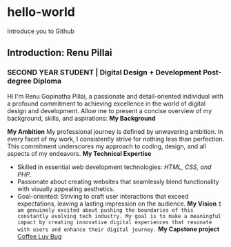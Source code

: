 # hello-world
Introduce you to Github
## Introduction: Renu Pillai
### SECOND YEAR STUDENT | Digital Design + Development Post-degree Diploma 
Hi I'm Renu Gopinatha Pillai, a passionate and detail-oriented individual with a profound commitment to achieving excellence in the world of digital design and development. Allow me to present a concise overview of my background, skills, and aspirations:
**My Background**

**My Ambition**
My professional journey is defined by unwavering ambition. In every facet of my work, I consistently strive for nothing less than perfection. This commitment underscores my approach to coding, design, and all aspects of my endeavors.
**My Technical Expertise**
   - Skilled in essential web development technologies: *HTML, CSS, and PHP*.
   - Passionate about creating websites that seamlessly blend functionality with visually appealing aesthetics.
   - Goal-oriented: Striving to craft user interactions that exceed expectations, leaving a lasting impression on the audience.
**My Vision**
`I am genuinely excited about pushing the boundaries of this constantly evolving tech industry. My goal is to make a meaningful impact by creating innovative digital experiences that resonate with users and enhance their digital journey.`
**My Capstone project**
[Coffee Luv Bug](https://learndigital.dev/students/renu-pillai/)
